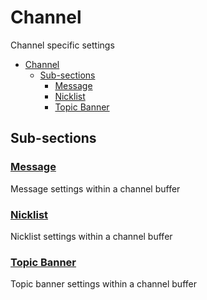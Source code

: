 # Channel

Channel specific settings

- [Channel](#channel)
  - [Sub-sections](#sub-sections)
    - [Message](#message)
    - [Nicklist](#nicklist)
    - [Topic Banner](#topic-banner)

## Sub-sections

### [Message](message.md)

Message settings within a channel buffer

### [Nicklist](nicklist.md)

Nicklist settings within a channel buffer

### [Topic Banner](topic-banner.md)

Topic banner settings within a channel buffer

